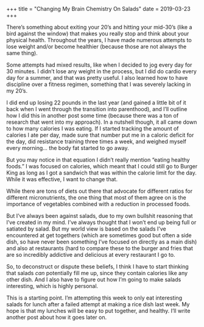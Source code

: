 +++
title = "Changing My Brain Chemistry On Salads"
date = 2019-03-23
+++

There’s something about exiting your 20’s and hitting your mid-30’s (like a bird against the window) that makes you really stop and think about your physical health. Throughout the years, I have made numerous attempts to lose weight and/or become healthier (because those are not always the same thing). 

Some attempts had mixed results, like when I decided to jog every day for 30 minutes. I didn’t lose any weight in the process, but I did do cardio every day for a summer, and that was pretty useful. I also learned how to have discipline over a fitness regimen, something that I was severely lacking in my 20’s.

I did end up losing 22 pounds in the last year (and gained a little bit of it back when I went through the transition into parenthood), and I’ll outline how I did this in another post some time (because there was a ton of research that went into my approach). In a nutshell though, it all came down to how many calories I was eating. If I started tracking the amount of calories I ate per day, made sure that number put me in a caloric deficit for the day, did resistance training three times a week, and weighed myself every morning… the body fat started to go away.

But you may notice in that equation I didn’t really mention “eating healthy foods.” I was focused on calories, which meant that I could still go to Burger King as long as I got a sandwich that was within the calorie limit for the day. While it was effective, I want to change that. 

While there are tons of diets out there that advocate for different ratios for different micronutrients, the one thing that most of them agree on is the importance of vegetables combined with a reduction in processed foods. 

But I’ve always been against salads, due to my own bullshit reasoning that I’ve created in my mind. I’ve always thought that I won’t end up being full or satiated by salad. But my world view is based on the salads I’ve encountered at get togethers (which are sometimes good but often a side dish, so have never been something I’ve focused on directly as a main dish) and also at restaurants (hard to compare these to the burger and fries that are so incredibly addictive and delicious at every restaurant I go to.

So, to deconstruct or dispute these beliefs, I think I have to start thinking that salads _can_ potentially fill me up, since they contain calories like any other dish. And I also have to figure out how I’m going to make salads interesting, which is highly personal. 

This is a starting point. I’m attempting this week to only eat interesting salads for lunch after a failed attempt at making a rice dish last week. My hope is that my lunches will be easy to put together, and healthy. I’ll write another post about how it goes later on.